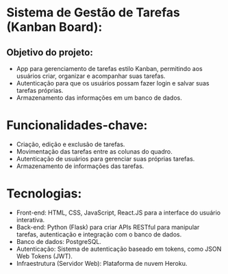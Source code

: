 
# Sistema de Gestão de Tarefas (Kanban Board):


## Objetivo do projeto:

* App para gerenciamento de tarefas estilo Kanban, permitindo aos usuários criar, organizar e acompanhar suas tarefas. 
* Autenticação para que os usuários possam fazer login e salvar suas tarefas próprias. 
* Armazenamento das informações em um banco de dados.

# Funcionalidades-chave:

* Criação, edição e exclusão de tarefas.
* Movimentação das tarefas entre as colunas do quadro.
* Autenticação de usuários para gerenciar suas próprias tarefas.
* Armazenamento de informações das tarefas.

# Tecnologias:

* Front-end: HTML, CSS, JavaScript, React.JS para a interface do usuário interativa.
* Back-end: Python (Flask) para criar APIs RESTful para manipular tarefas, autenticação e integração com o banco de dados.
* Banco de dados: PostgreSQL.
* Autenticação: Sistema de autenticação baseado em tokens, como JSON Web Tokens (JWT).
* Infraestrutura (Servidor Web): Plataforma de nuvem Heroku.
